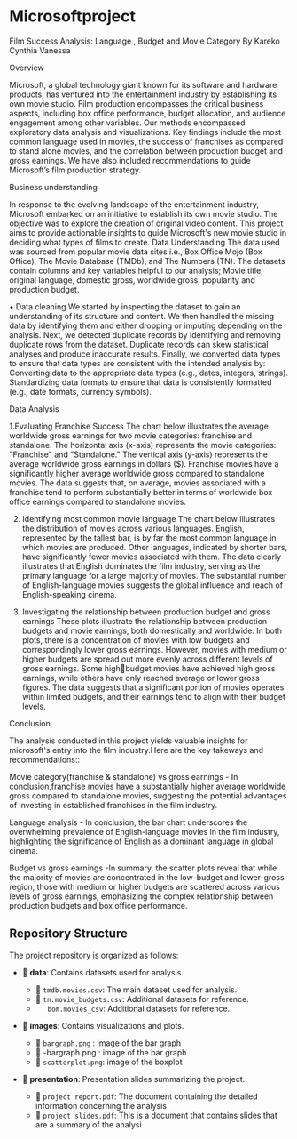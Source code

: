 # Microsoftproject
Film Success Analysis: Language , Budget and Movie Category
By Kareko Cynthia Vanessa 

Overview

Microsoft, a global technology giant known for its software and hardware products, has 
ventured into the entertainment industry by establishing its own movie studio. Film 
production encompasses the critical business aspects, including box office performance, 
budget allocation, and audience engagement among other variables. Our methods 
encompassed exploratory data analysis and visualizations. Key findings include the most 
common language used in movies, the success of franchises as compared to stand alone 
movies, and the correlation between production budget and gross earnings. We have also 
included recommendations to guide Microsoft’s film production strategy.

Business understanding

In response to the evolving landscape of the entertainment industry, Microsoft embarked on 
an initiative to establish its own movie studio. The objective was to explore the creation of 
original video content. This project aims to provide actionable insights to guide Microsoft's 
new movie studio in deciding what types of films to create.
Data Understanding
The data used was sourced from popular movie data sites i.e., Box Office Mojo (Box Office), 
The Movie Database (TMDb), and The Numbers (TN). The datasets contain columns and key 
variables helpful to our analysis; Movie title, original language, domestic gross, worldwide 
gross, popularity and production budget.

• Data cleaning
We started by inspecting the dataset to gain an understanding of its structure and content.
We then handled the missing data by identifying them and either dropping or imputing 
depending on the analysis.
Next, we detected duplicate records by Identifying and removing duplicate rows from the 
dataset. Duplicate records can skew statistical analyses and produce inaccurate results.
Finally, we converted data types to ensure that data types are consistent with the intended 
analysis by:
 Converting data to the appropriate data types (e.g., dates, integers, strings).
 Standardizing data formats to ensure that data is consistently formatted (e.g., date formats, 
currency symbols).

Data Analysis

1.Evaluating Franchise Success
The chart below illustrates the average worldwide gross earnings for two movie categories: 
franchise and standalone. The horizontal axis (x-axis) represents the movie categories: 
"Franchise" and "Standalone." The vertical axis (y-axis) represents the average worldwide 
gross earnings in dollars ($). Franchise movies have a significantly higher average worldwide 
gross compared to standalone movies. The data suggests that, on average, movies associated 
with a franchise tend to perform substantially better in terms of worldwide box office 
earnings compared to standalone movies.

2. Identifying most common movie language
The chart below illustrates the distribution of movies across various languages. English, 
represented by the tallest bar, is by far the most common language in which movies are 
produced. Other languages, indicated by shorter bars, have significantly fewer movies 
associated with them. The data clearly illustrates that English dominates the film industry, 
serving as the primary language for a large majority of movies. The substantial number of
English-language movies suggests the global influence and reach of English-speaking cinema.

4. Investigating the relationship between production budget and gross earnings
These plots illustrate the relationship between production budgets and movie earnings, both 
domestically and worldwide. In both plots, there is a concentration of movies with low 
budgets and correspondingly lower gross earnings. However, movies with medium or higher 
budgets are spread out more evenly across different levels of gross earnings. Some highbudget movies have achieved high gross earnings, while others have only reached average or 
lower gross figures. The data suggests that a significant portion of movies operates within 
limited budgets, and their earnings tend to align with their budget levels.

Conclusion

The analysis conducted in this project yields valuable insights for microsoft's entry into the film industry.Here are the key takeways and recommendations::

Movie category(franchise & standalone) vs gross earnings - In conclusion,franchise movies have a substantially higher average worldwide gross compared to standalone movies, suggesting the potential advantages of investing in established franchises in the film industry.

Language analysis - In conclusion, the bar chart underscores the overwhelming prevalence of English-language movies in the film industry, highlighting the significance of English as a dominant language in global cinema.

Budget vs gross earnings -In summary, the scatter plots reveal that while the majority of movies are concentrated in the low-budget and lower-gross region, those with medium or higher budgets are scattered across various levels of gross earnings, emphasizing the complex relationship between production budgets and box office performance.

## Repository Structure

The project repository is organized as follows:

- 📁 **data**: Contains datasets used for analysis.
  - 📄 `tmdb.movies.csv`: The main dataset used for analysis.
  - 📄 `tn.movie_budgets.csv`: Additional datasets for reference.
  - `   bom.movies_csv`: Additional datasets for reference.

- 📁 **images**: Contains visualizations and plots.
  - 📄 `bargraph.png` : image of the bar graph
  - 📄 -bargraph.png  : image of the bar graph
  - 📄 `scatterplot.png`: image of the boxplot

  
- 📁 **presentation**: Presentation slides summarizing the project.
  - 📄 `project report.pdf`: The document containing the detailed information concerning the analysis
  -  📄 `project slides.pdf`: This is a document that contains slides that are a summary of the analysi
